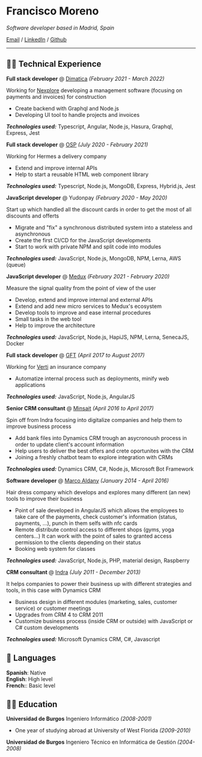 # Francisco Moreno

_Software developer based in Madrid, Spain_

[Email](mailto:morenocfrancisco86@gmail.com) / [LinkedIn](https://www.linkedin.com/in/francisco-moreno-cantero-a2008a24/) / [Github](https://github.com/paker30/)

---

## 🧑‍💻 Technical Experience

**Full stack developer** @ [Dimatica](https://www.dimaticasoftware.com/) _(February 2021 - March 2022)_

Working for [Nexplore](https://www.nexplore.com/) developing a management software (focusing on payments and invoices) for construction

- Create backend with Graphql and Node.js
- Developing UI tool to handle projects and invoices

**_Technologies used:_** Typescript, Angular, Node.js, Hasura, Graphql, Express, Jest

**Full stack developer** @ [OSP](https://www.osp.de/) _(July 2020 - February 2021)_

Working for Hermes a delivery company

- Extend and improve internal APIs
- Help to start a reusable HTML web component library

**_Technologies used:_** Typescript, Node.js, MongoDB, Express, Hybrid.js, Jest

**JavaScript developer** @ Yudonpay _(February 2020 - May 2020)_

Start up which handled all the discount cards in order to get the most of all discounts and offerts

- Migrate and "fix" a synchronous distributed system into a stateless and asynchronous
- Create the first CI/CD for the JavaScript developments
- Start to work with private NPM and split code into modules

**_Technologies used:_** JavaScript, Node.js, MongoDB, NPM, Lerna, AWS (queue)

**JavaScript developer** @ [Medux](https://medux.com/es/) _(February 2021 - February 2020)_

Measure the signal quality from the point of view of the user

- Develop, extend and improve internal and external APIs
- Extend and add new micro services to Medux's ecosystem
- Develop tools to improve and ease internal procedures
- Small tasks in the web tool
- Help to improve the architecture

**_Technologies used:_** JavaScript, Node.js, HapiJS, NPM, Lerna, SenecaJS, Docker

**Full stack developer** @ [GFT](https://www.gft.com/es/es) _(April 2017 to August 2017)_

Working for [Verti](https://seguros.verti.es/) an insurance company

- Automatize internal process such as deployments, minify web applications

**_Technologies used:_** JavaScript, Node.js, AngularJS

**Senior CRM consultant** @ [Minsait](https://www.minsait.com/es) _(April 2016 to April 2017)_

Spin off from Indra focusing into digitalize companies and help them to improve business process

- Add bank files into Dynamics CRM trough an asycronoush process in order to update client's account information
- Help users to deliver the best offers and crete oportunites with the CRM
- Joining a freshly chatbot team to explore integration with CRMs

**_Technologies used:_** Dynamics CRM, C#, Node.js, Microsoft Bot Framework

**Software developer** @ [Marco Aldany](https://www.marcoaldany.com/) _(January 2014 - April 2016)_

Hair dress company which develops and explores many different (an new) tools to improve their business

- Point of sale developed in AngularJS which allows the employees to take care of the payments, check customer's information (status, payments, ...), punch in them selfs with nfc cards
- Remote distribute control access to different shops (gyms, yoga centers...) It can work with the point of sales to granted access permission to the clients depending on their status
- Booking web system for classes

**_Technologies used:_** JavaScript, Node.js, PHP, material design, Raspberry

**CRM consultant** @ [Indra](https://www.indracompany.com/en) _(July 2011 - December 2013)_

It helps companies to power their business up with different strategies and tools, in this case with Dynamics CRM

- Business design in different modules (marketing, sales, customer service) or customer meetings
- Upgrades from CRM 4 to CRM 2011
- Customize business process (inside CRM or outside) with JavaScript or C# custom developments

**_Technologies used:_** Microsoft Dynamics CRM, C#, Javascript

## 💬 Languages

**Spanish**: Native<br>
**English**: High level<br>
**French:**: Basic level

## 👨‍🎓 Education

**Universidad de Burgos** Ingeniero Informático _(2008-2001)_

- One year of studying abroad at University of West Florida _(2009-2010)_

**Universidad de Burgos** Ingeniero Técnico en Informática de Gestión _(2004-2008)_
